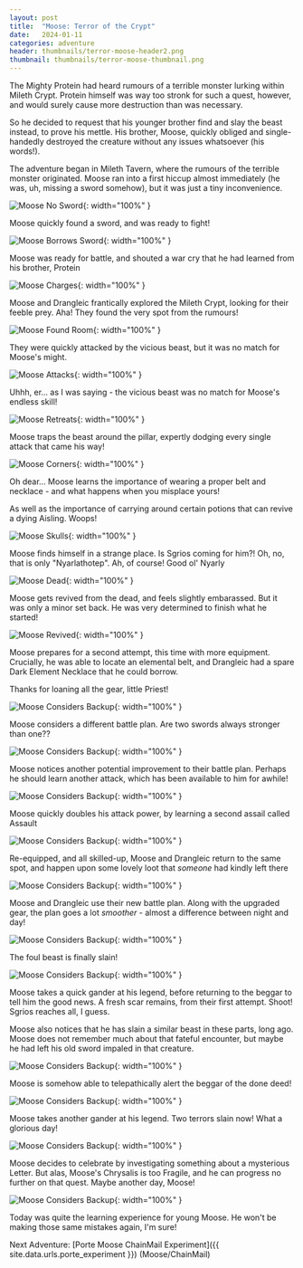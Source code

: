 ```yaml
---
layout: post
title:  "Moose: Terror of the Crypt"
date:   2024-01-11
categories: adventure
header: thumbnails/terror-moose-header2.png
thumbnail: thumbnails/terror-moose-thumbnail.png
---
```


The Mighty Protein had heard rumours of a terrible monster lurking within Mileth Crypt. Protein himself was way too stronk for such a quest, however, and would surely cause more destruction than was necessary.

So he decided to request that his younger brother find and slay the beast instead, to prove his mettle. His brother, Moose, quickly obliged and single-handedly destroyed the creature without any issues whatsoever (his words!).

The adventure began in Mileth Tavern, where the rumours of the terrible monster originated. Moose ran into a first hiccup almost immediately (he was, uh, missing a sword somehow), but it was just a tiny inconvenience.

![Moose No Sword](/assets/img/adventures/crypt-terror-moose/moose-no-sword.png){: width="100%" }

Moose quickly found a sword, and was ready to fight!

![Moose Borrows Sword](/assets/img/adventures/crypt-terror-moose/moose-gets-sword.png){: width="100%" }

Moose was ready for battle, and shouted a war cry that he had learned from his brother, Protein

![Moose Charges](/assets/img/adventures/crypt-terror-moose/moose-war-cry.png){: width="100%" }

Moose and Drangleic frantically explored the Mileth Crypt, looking for their feeble prey. Aha! They found the very spot from the rumours!

![Moose Found Room](/assets/img/adventures/crypt-terror-moose/moose-finds-room.png){: width="100%" }

They were quickly attacked by the vicious beast, but it was no match for Moose's might.

![Moose Attacks](/assets/img/adventures/crypt-terror-moose/moose-hurt.png){: width="100%" }

Uhhh, er... as I was saying - the vicious beast was no match for Moose's endless skill!

![Moose Retreats](/assets/img/adventures/crypt-terror-moose/moose-no-reds.png){: width="100%" }

Moose traps the beast around the pillar, expertly dodging every single attack that came his way!

![Moose Corners](/assets/img/adventures/crypt-terror-moose/moose-kiting.png){: width="100%" }

Oh dear... Moose learns the importance of wearing a proper belt and necklace - and what happens when you misplace yours!

As well as the importance of carrying around certain potions that can revive a dying Aisling. Woops!

![Moose Skulls](/assets/img/adventures/crypt-terror-moose/moose-skulling.png){: width="100%" }

Moose finds himself in a strange place. Is Sgrios coming for him?! Oh, no, that is only "Nyarlathotep". Ah, of course! Good ol' Nyarly

![Moose Dead](/assets/img/adventures/crypt-terror-moose/moose-dead.png){: width="100%" }

Moose gets revived from the dead, and feels slightly embarassed. But it was only a minor set back. He was very determined to finish what he started!

![Moose Revived](/assets/img/adventures/crypt-terror-moose/moose-revived.png){: width="100%" }

Moose prepares for a second attempt, this time with more equipment. Crucially, he was able to locate an elemental belt, and Drangleic had a spare Dark Element Necklace that he could borrow.

Thanks for loaning all the gear, little Priest!

![Moose Considers Backup](/assets/img/adventures/crypt-terror-moose/moose-gears-up.png){: width="100%" }

Moose considers a different battle plan. Are two swords always stronger than one??

![Moose Considers Backup](/assets/img/adventures/crypt-terror-moose/moose-battle-plan.png){: width="100%" }

Moose notices another potential improvement to their battle plan. Perhaps he should learn another attack, which has been available to him for awhile!

![Moose Considers Backup](/assets/img/adventures/crypt-terror-moose/moose-remembers-assault.png){: width="100%" }

Moose quickly doubles his attack power, by learning a second assail called Assault

![Moose Considers Backup](/assets/img/adventures/crypt-terror-moose/moose-learns-assault.png){: width="100%" }

Re-equipped, and all skilled-up, Moose and Drangleic return to the same spot, and happen upon some lovely loot that _someone_ had kindly left there

![Moose Considers Backup](/assets/img/adventures/crypt-terror-moose/moose-finds-loot.png){: width="100%" }

Moose and Drangleic use their new battle plan. Along with the upgraded gear, the plan goes a lot _smoother_ - almost a difference between night and day!

![Moose Considers Backup](/assets/img/adventures/crypt-terror-moose/moose-uses-battle-plan.png){: width="100%" }

The foul beast is finally slain!

![Moose Considers Backup](/assets/img/adventures/crypt-terror-moose/moose-success.png){: width="100%" }

Moose takes a quick gander at his legend, before returning to the beggar to tell him the good news. A fresh scar remains, from their first attempt. Shoot! Sgrios reaches all, I guess.

Moose also notices that he has slain a similar beast in these parts, long ago. Moose does not remember much about that fateful encounter, but maybe he had left his old sword impaled in that creature.

![Moose Considers Backup](/assets/img/adventures/crypt-terror-moose/moose-legend-before.png){: width="100%" }

Moose is somehow able to telepathically alert the beggar of the done deed!

![Moose Considers Backup](/assets/img/adventures/crypt-terror-moose/moose-finish-quest.png){: width="100%" }

Moose takes another gander at his legend. Two terrors slain now! What a glorious day!

![Moose Considers Backup](/assets/img/adventures/crypt-terror-moose/moose-legend-after.png){: width="100%" }

Moose decides to celebrate by investigating something about a mysterious Letter. But alas, Moose's Chrysalis is too Fragile, and he can progress no further on that quest. Maybe another day, Moose!

![Moose Considers Backup](/assets/img/adventures/crypt-terror-moose/moose-no-letter.png){: width="100%" }

Today was quite the learning experience for young Moose. He won't be making those same mistakes again, I'm sure!


Next Adventure: [Porte Moose ChainMail Experiment]({{ site.data.urls.porte_experiment }}) (Moose/ChainMail)

